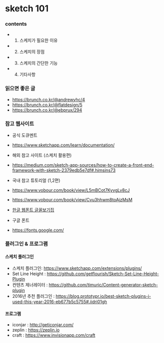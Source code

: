 # sketch 101


### contents
- 01. 스케치가 필요한 이유
- 02. 스케치의 장점
- 03. 스케치의 간단한 기능
- 04. 기타사항


### 읽으면 좋은 글
- https://brunch.co.kr/@andrewyhc/4
- https://brunch.co.kr/@flatdesign/5
- https://brunch.co.kr/@ebprux/294


### 참고 웹사이트

- 공식 도큐멘트
- https://www.sketchapp.com/learn/documentation/

- 해외 참고 사이트 (스케치 활용편)
- https://medium.com/sketch-app-sources/how-to-create-a-front-end-framework-with-sketch-2379edb5e7df#.himsins73

- 국내 참고 튜토리얼 (1,2편)
- https://www.vobour.com/book/view/L5mBCot7KyvgLv8cJ
- https://www.vobour.com/book/view/Cvu3hhwm8toAjzMsM


- [한글 웹폰트 글꼴보기집](http://youngkang.me/hangul-webfont-showcase/)

- 구글 폰트
- https://fonts.google.com/


### 플러그인 & 프로그램

#### 스케치 플러그인
- 스케치 플러그인: https://www.sketchapp.com/extensions/plugins/
- Set Line Height : https://github.com/getflourish/Sketch-Set-Line-Height-Plugin
- 컨텐츠 제너레이터 : https://github.com/timuric/Content-generator-sketch-plugin
- 2016년 추천 플러그인 : https://blog.prototypr.io/best-sketch-plugins-i-used-this-year-2016-eb677b5c5755#.iidri01gh

#### 프로그램
- iconjar : http://geticonjar.com/
- zeplin : https://zeplin.io
- craft : https://www.invisionapp.com/craft
